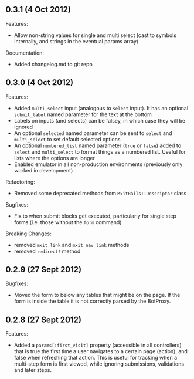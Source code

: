 0.3.1 (4 Oct 2012)
------------------

Features:

- Allow non-string values for single and multi select (cast to symbols internally, and strings in the eventual params array)

Documentation:

- Added changelog.md to git repo

0.3.0 (4 Oct 2012)
-------------------

Features:

- Added `multi_select` input (analogous to `select` input).  It has an optional `submit_label` named parameter for the text at the bottom
- Labels on inputs (and selects) can be falsey, in which case they will be ignored
- An optional `selected` named parameter can be sent to `select` and `multi_select` to set default selected options
- An optional `numbered_list` named parameter (`true` or `false`) added to `select` and `multi_select` to format things as a numbered list. Useful for lists where the options are longer
- Enabled emulator in all non-production environments (previously only worked in development)

Refactoring:

- Removed some deprecated methods from `MxitRails::Descriptor` class


Bugfixes:

- Fix to when submit blocks get executed, particularly for single step forms (i.e. those without the `form` command)

Breaking Changes:
- removed `mxit_link` and `mxit_nav_link` methods
- removed `redirect!` method

0.2.9 (27 Sept 2012)
-------------

Bugfixes:

- Moved the form to below any tables that might be on the page. If the form is inside the table it is not correctly parsed by the BotProxy.

0.2.8 (27 Sept 2012)
-------------
Features:

- Added a `params[:first_visit]` property (accessible in all controllers) that is true the first time a user navigates to a certain page (action), and false when refreshing that action. This is useful for tracking when a multi-step form is first viewed, while ignoring submissions, validations and later steps.
